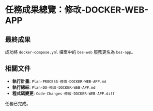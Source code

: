 # 任務成果總覽：修改-DOCKER-WEB-APP

## 最終成果

成功將 `docker-compose.yml` 檔案中的 `bes-web` 服務更名為 `bes-app`。

## 相關文件

- **執行計畫:** `Plan-PROCESS-修改-DOCKER-WEB-APP.md`
- **執行總結:** `Plan-DO-修改-DOCKER-WEB-APP.md`
- **程式碼變更:** `Code-Changes-修改-DOCKER-WEB-APP.diff`

任務已完成。
